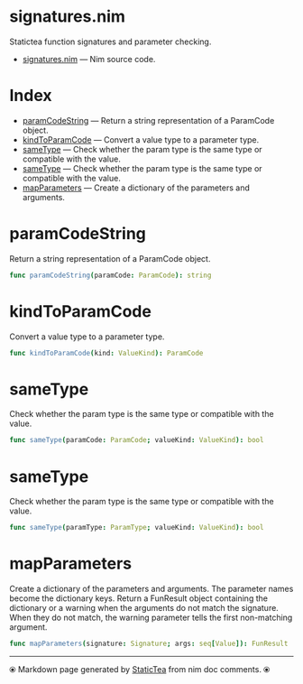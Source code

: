 # signatures.nim

Statictea function signatures and parameter checking.


* [signatures.nim](../../src/signatures.nim) &mdash; Nim source code.
# Index

* [paramCodeString](#paramcodestring) &mdash; Return a string representation of a ParamCode object.
* [kindToParamCode](#kindtoparamcode) &mdash; Convert a value type to a parameter type.
* [sameType](#sametype) &mdash; Check whether the param type is the same type or compatible with the value.
* [sameType](#sametype-1) &mdash; Check whether the param type is the same type or compatible with the value.
* [mapParameters](#mapparameters) &mdash; Create a dictionary of the parameters and arguments.

# paramCodeString

Return a string representation of a ParamCode object.


~~~nim
func paramCodeString(paramCode: ParamCode): string
~~~

# kindToParamCode

Convert a value type to a parameter type.


~~~nim
func kindToParamCode(kind: ValueKind): ParamCode
~~~

# sameType

Check whether the param type is the same type or compatible with
the value.


~~~nim
func sameType(paramCode: ParamCode; valueKind: ValueKind): bool
~~~

# sameType

Check whether the param type is the same type or compatible with
the value.


~~~nim
func sameType(paramType: ParamType; valueKind: ValueKind): bool
~~~

# mapParameters

Create a dictionary of the parameters and arguments. The
parameter names become the dictionary keys.  Return a FunResult
object containing the dictionary or a warning when the arguments
do not match the signature.  When they do not match, the warning
parameter tells the first non-matching argument.


~~~nim
func mapParameters(signature: Signature; args: seq[Value]): FunResult
~~~


---
⦿ Markdown page generated by [StaticTea](https://github.com/flenniken/statictea/) from nim doc comments. ⦿
